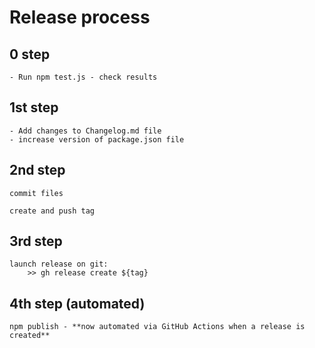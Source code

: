 # Release process

## 0 step	

	- Run npm test.js - check results

## 1st step
	
	- Add changes to Changelog.md file
	- increase version of package.json file

## 2nd step
	
	commit files

	create and push tag

## 3rd step
	
	launch release on git:
		>> gh release create ${tag}

## 4th step (automated)
	
	npm publish - **now automated via GitHub Actions when a release is created**